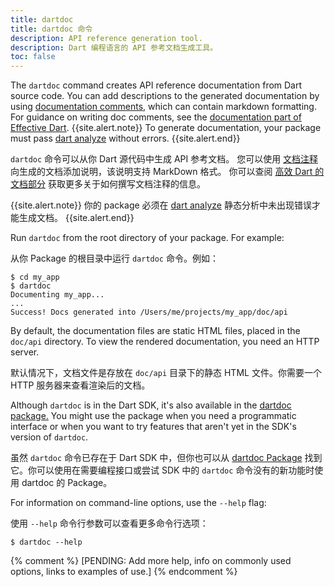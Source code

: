 ```yaml
---
title: dartdoc
title: dartdoc 命令
description: API reference generation tool.
description: Dart 编程语言的 API 参考文档生成工具。
toc: false
---
```


The `dartdoc` command creates API reference documentation
from Dart source code.
You can add descriptions to the generated documentation
by using [documentation comments][],
which can contain markdown formatting.
For guidance on writing doc comments,
see the [documentation part of Effective Dart][effective doc].
{{site.alert.note}}
  To generate documentation, your package must pass [dart analyze][]
  without errors.
{{site.alert.end}}

`dartdoc` 命令可以从你 Dart 源代码中生成 API 参考文档。
您可以使用 [文档注释][documentation comments]
向生成的文档添加说明，该说明支持 MarkDown 格式。
你可以查阅 [高效 Dart 的文档部分][effective doc]
获取更多关于如何撰写文档注释的信息。

{{site.alert.note}}
  你的 package 必须在 [dart analyze][]
  静态分析中未出现错误才能生成文档。
{{site.alert.end}}

Run `dartdoc` from the root directory of your package. For example:

从你 Package 的根目录中运行 `dartdoc` 命令。例如：

```terminal
$ cd my_app
$ dartdoc
Documenting my_app...
...
Success! Docs generated into /Users/me/projects/my_app/doc/api
```

By default, the documentation files are static HTML files,
placed in the `doc/api` directory.
To view the rendered documentation, you need an HTTP server.

默认情况下，文档文件是存放在 `doc/api` 目录下的静态 HTML 文件。你需要一个 HTTP 服务器来查看渲染后的文档。

Although `dartdoc` is in the Dart SDK,
it's also available in the [dartdoc package.][]
You might use the package when you need a programmatic interface
or when you want to try features that
aren't yet in the SDK's version of `dartdoc`.

虽然 `dartdoc` 命令已存在于 Dart SDK 中，但你也可以从 [dartdoc Package][dartdoc package.] 找到它。你可以使用在需要编程接口或尝试 SDK 中的 `dartdoc` 命令没有的新功能时使用 dartdoc 的 Package。

For information on command-line options, use the `--help` flag:

使用 `--help` 命令行参数可以查看更多命令行选项：

```terminal
$ dartdoc --help
```

[documentation comments]: /guides/language/language-tour#documentation-comments
[effective doc]: /guides/language/effective-dart/documentation
[dart analyze]: /tools/dart-analyze
[dartdoc package.]: {{site.pub-pkg}}/dartdoc

{% comment %}
[PENDING: Add more help, info on commonly used options, links to examples of use.]
{% endcomment %}
